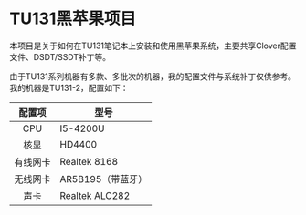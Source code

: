 # TU131黑苹果项目
本项目是关于如何在TU131笔记本上安装和使用黑苹果系统，主要共享Clover配置文件、DSDT/SSDT补丁等。

由于TU131系列机器有多款、多批次的机器，我的配置文件与系统补丁仅供参考。我的机器是TU131-2，配置如下：

配置项   | 型号
:--------:|-------
CPU     | I5-4200U
核显     | HD4400
有线网卡 | Realtek 8168
无线网卡 | AR5B195（带蓝牙）
声卡     | Realtek ALC282


